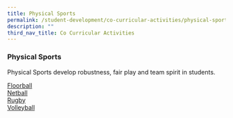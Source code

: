 ```yaml
---
title: Physical Sports
permalink: /student-development/co-curricular-activities/physical-sports/
description: ""
third_nav_title: Co Curricular Activities
---
```

### Physical Sports
Physical Sports develop robustness, fair play and team spirit in students.

<a target="_blank" href="/files/CCA2023/floorb_info.jpg">Floorball</a><br>
<a target="_blank" href="/files/CCA2023/netball-2023.pdf">Netball</a><br>
<a target="_blank" href="/files/CCA2023/rugby-2023.jpg">Rugby</a><br>
<a target="_blank" href="/files/CCA2023/vb_info.png">Volleyball</a><br>